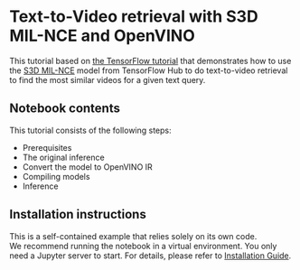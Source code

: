 # Text-to-Video retrieval with S3D MIL-NCE and OpenVINO

This tutorial based on [the TensorFlow tutorial](https://www.tensorflow.org/hub/tutorials/text_to_video_retrieval_with_s3d_milnce) that demonstrates how to use the [S3D MIL-NCE](https://tfhub.dev/deepmind/mil-nce/s3d/1) model from TensorFlow Hub to do text-to-video retrieval to find the most similar videos for a given text query.

## Notebook contents
This tutorial consists of the following steps:
- Prerequisites
- The original inference
- Convert the model to OpenVINO IR
- Compiling models
- Inference

## Installation instructions
This is a self-contained example that relies solely on its own code.</br>
We recommend running the notebook in a virtual environment. You only need a Jupyter server to start.
For details, please refer to [Installation Guide](../../README.md).
